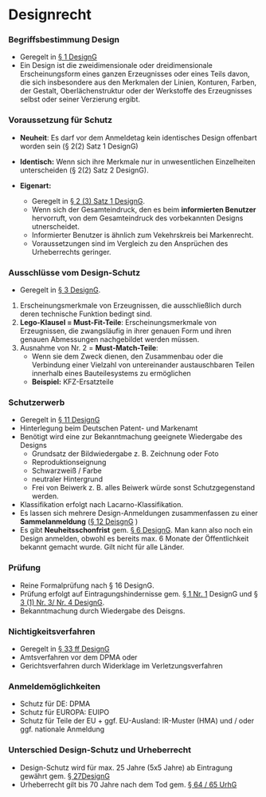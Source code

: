# Designrecht

### Begriffsbestimmung Design

* Geregelt in [§ 1 DesignG](https://www.gesetze-im-internet.de/geschmmg_2004/__1.html)
* Ein Design ist die zweidimensionale oder dreidimensionale Erscheinungsform eines ganzen Erzeugnisses oder eines Teils davon, die sich insbesondere aus den Merkmalen der Linien, Konturen, Farben, der Gestalt, Oberlächenstruktur oder der Werkstoffe des Erzeugnisses selbst oder seiner Verzierung ergibt.

### Voraussetzung für Schutz

* **Neuheit**: Es darf vor dem Anmeldetag kein identisches Design offenbart worden sein \(§ 2\(2\) Satz 1 DesignG\)
* **Identisch:** Wenn sich ihre Merkmale nur in unwesentlichen Einzelheiten unterscheiden \(§ 2\(2\) Satz 2 DesignG\).
* **Eigenart:** 

  * Geregelt in [§ 2 \(3\) Satz 1 DesignG](https://www.gesetze-im-internet.de/geschmmg_2004/__2.html).
  * Wenn sich der Gesamteindruck, den es beim **informierten Benutzer** hervorruft, von dem Gesamteindruck des vorbekannten Designs utnerscheidet.
  * Informierter Benutzer is ähnlich zum Vekehrskreis bei Markenrecht.
  * Voraussetzungen sind im Vergleich zu den Ansprüchen des Urheberrechts geringer.

### Ausschlüsse vom Design-Schutz

* Geregelt in [§ 3 DesignG](https://www.gesetze-im-internet.de/geschmmg_2004/__3.html).

1. Erscheinungsmerkmale von Erzeugnissen, die ausschließlich durch deren technische Funktion bedingt sind.
2. **Lego-Klausel = Must-Fit-Teile**: Erscheinungsmerkmale von Erzeugnissen, die zwangsläufig in ihrer genauen Form und ihren genauen Abmessungen nachgebildet werden müssen.
3. Ausnahme von Nr. 2 = **Must-Match-Teile**: 
   * Wenn sie dem Zweck dienen, den Zusammenbau oder die Verbindung einer Vielzahl von untereinander austauschbaren Teilen innerhalb eines Bauteilesystems zu ermöglichen
   * **Beispiel:** KFZ-Ersatzteile

### Schutzerwerb

* Geregelt in [§ 11 DesignG](https://www.gesetze-im-internet.de/geschmmg_2004/__11.html)
* Hinterlegung beim Deutschen Patent- und Markenamt
* Benötigt wird eine zur Bekanntmachung geeignete Wiedergabe des Designs
  * Grundsatz der Bildwiedergabe z. B. Zeichnung oder Foto
  * Reproduktionseignung
  * Schwarzweiß / Farbe
  * neutraler Hintergrund
  * Frei von Beiwerk z. B. alles Beiwerk würde sonst Schutzgegenstand werden.
* Klassifikation erfolgt nach Lacarno-Klassifikation.
* Es lassen sich mehrere Design-Anmeldungen zusammenfassen zu einer **Sammelanmeldung** \([§ 12 DeisgnG](https://www.gesetze-im-internet.de/geschmmg_2004/__12.html) \)
* Es gibt **Neuheitsschonfrist** gem. [§ 6 DesignG](https://www.gesetze-im-internet.de/geschmmg_2004/__6.html). Man kann also noch ein Design anmelden, obwohl es bereits max. 6 Monate der Öffentlichkeit bekannt gemacht wurde. Gilt nicht für alle Länder.

### Prüfung

* Reine Formalprüfung nach § 16 DesignG.
* Prüfung erfolgt auf Eintragungshindernisse gem. [§ 1 Nr. 1](https://www.gesetze-im-internet.de/geschmmg_2004/__1.html) DesignG  und [§ 3 \(1\) Nr. 3/ Nr. 4 DesignG](https://www.gesetze-im-internet.de/geschmmg_2004/__3.html).
* Bekanntmachung durch Wiedergabe des Deisgns.

### Nichtigkeitsverfahren

* Geregelt in [§ 33 ff DesignG](https://www.gesetze-im-internet.de/geschmmg_2004/__33.html)
* Amtsverfahren vor dem DPMA oder
* Gerichtsverfahren durch Widerklage im Verletzungsverfahren

### Anmeldemöglichkeiten

* Schutz für DE: DPMA
* Schutz für EUROPA: EUIPO
* Schutz für Teile der EU + ggf. EU-Ausland: IR-Muster \(HMA\) und / oder ggf. nationale Anmeldung

### Unterschied Design-Schutz und Urheberrecht

* Design-Schutz wird für max. 25 Jahre \(5x5 Jahre\) ab Eintragung gewährt gem. [§ 27DesignG](https://www.gesetze-im-internet.de/geschmmg_2004/__27.html)
* Urheberrecht gilt bis 70 Jahre nach dem Tod gem. [§ 64 / 65 UrhG](https://www.gesetze-im-internet.de/urhg/__64.html)

